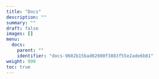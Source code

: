 ```yaml
---
title: "Docs"
description: ""
summary: ""
draft: false
images: []
menu:
  docs:
    parent: ""
    identifier: "docs-9602b15bad02600f3883f55e2ade6b81"
weight: 999
toc: true
---
```


